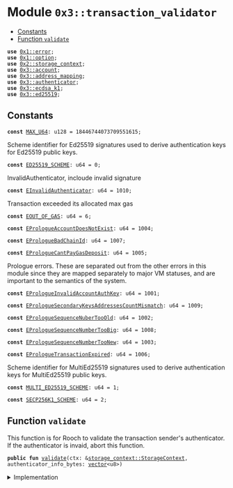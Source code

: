 
<a name="0x3_transaction_validator"></a>

# Module `0x3::transaction_validator`



-  [Constants](#@Constants_0)
-  [Function `validate`](#0x3_transaction_validator_validate)


<pre><code><b>use</b> <a href="">0x1::error</a>;
<b>use</b> <a href="">0x1::option</a>;
<b>use</b> <a href="">0x2::storage_context</a>;
<b>use</b> <a href="account.md#0x3_account">0x3::account</a>;
<b>use</b> <a href="address_mapping.md#0x3_address_mapping">0x3::address_mapping</a>;
<b>use</b> <a href="authenticator.md#0x3_authenticator">0x3::authenticator</a>;
<b>use</b> <a href="ecdsa_k1.md#0x3_ecdsa_k1">0x3::ecdsa_k1</a>;
<b>use</b> <a href="ed25519.md#0x3_ed25519">0x3::ed25519</a>;
</code></pre>



<a name="@Constants_0"></a>

## Constants


<a name="0x3_transaction_validator_MAX_U64"></a>



<pre><code><b>const</b> <a href="transaction_validator.md#0x3_transaction_validator_MAX_U64">MAX_U64</a>: u128 = 18446744073709551615;
</code></pre>



<a name="0x3_transaction_validator_ED25519_SCHEME"></a>

Scheme identifier for Ed25519 signatures used to derive authentication keys for Ed25519 public keys.


<pre><code><b>const</b> <a href="transaction_validator.md#0x3_transaction_validator_ED25519_SCHEME">ED25519_SCHEME</a>: u64 = 0;
</code></pre>



<a name="0x3_transaction_validator_EInvalidAuthenticator"></a>

InvalidAuthenticator, incloude invalid signature


<pre><code><b>const</b> <a href="transaction_validator.md#0x3_transaction_validator_EInvalidAuthenticator">EInvalidAuthenticator</a>: u64 = 1010;
</code></pre>



<a name="0x3_transaction_validator_EOUT_OF_GAS"></a>

Transaction exceeded its allocated max gas


<pre><code><b>const</b> <a href="transaction_validator.md#0x3_transaction_validator_EOUT_OF_GAS">EOUT_OF_GAS</a>: u64 = 6;
</code></pre>



<a name="0x3_transaction_validator_EPrologueAccountDoesNotExist"></a>



<pre><code><b>const</b> <a href="transaction_validator.md#0x3_transaction_validator_EPrologueAccountDoesNotExist">EPrologueAccountDoesNotExist</a>: u64 = 1004;
</code></pre>



<a name="0x3_transaction_validator_EPrologueBadChainId"></a>



<pre><code><b>const</b> <a href="transaction_validator.md#0x3_transaction_validator_EPrologueBadChainId">EPrologueBadChainId</a>: u64 = 1007;
</code></pre>



<a name="0x3_transaction_validator_EPrologueCantPayGasDeposit"></a>



<pre><code><b>const</b> <a href="transaction_validator.md#0x3_transaction_validator_EPrologueCantPayGasDeposit">EPrologueCantPayGasDeposit</a>: u64 = 1005;
</code></pre>



<a name="0x3_transaction_validator_EPrologueInvalidAccountAuthKey"></a>

Prologue errors. These are separated out from the other errors in this
module since they are mapped separately to major VM statuses, and are
important to the semantics of the system.


<pre><code><b>const</b> <a href="transaction_validator.md#0x3_transaction_validator_EPrologueInvalidAccountAuthKey">EPrologueInvalidAccountAuthKey</a>: u64 = 1001;
</code></pre>



<a name="0x3_transaction_validator_EPrologueSecondaryKeysAddressesCountMismatch"></a>



<pre><code><b>const</b> <a href="transaction_validator.md#0x3_transaction_validator_EPrologueSecondaryKeysAddressesCountMismatch">EPrologueSecondaryKeysAddressesCountMismatch</a>: u64 = 1009;
</code></pre>



<a name="0x3_transaction_validator_EPrologueSequenceNuberTooOld"></a>



<pre><code><b>const</b> <a href="transaction_validator.md#0x3_transaction_validator_EPrologueSequenceNuberTooOld">EPrologueSequenceNuberTooOld</a>: u64 = 1002;
</code></pre>



<a name="0x3_transaction_validator_EPrologueSequenceNumberTooBig"></a>



<pre><code><b>const</b> <a href="transaction_validator.md#0x3_transaction_validator_EPrologueSequenceNumberTooBig">EPrologueSequenceNumberTooBig</a>: u64 = 1008;
</code></pre>



<a name="0x3_transaction_validator_EPrologueSequenceNumberTooNew"></a>



<pre><code><b>const</b> <a href="transaction_validator.md#0x3_transaction_validator_EPrologueSequenceNumberTooNew">EPrologueSequenceNumberTooNew</a>: u64 = 1003;
</code></pre>



<a name="0x3_transaction_validator_EPrologueTransactionExpired"></a>



<pre><code><b>const</b> <a href="transaction_validator.md#0x3_transaction_validator_EPrologueTransactionExpired">EPrologueTransactionExpired</a>: u64 = 1006;
</code></pre>



<a name="0x3_transaction_validator_MULTI_ED25519_SCHEME"></a>

Scheme identifier for MultiEd25519 signatures used to derive authentication keys for MultiEd25519 public keys.


<pre><code><b>const</b> <a href="transaction_validator.md#0x3_transaction_validator_MULTI_ED25519_SCHEME">MULTI_ED25519_SCHEME</a>: u64 = 1;
</code></pre>



<a name="0x3_transaction_validator_SECP256K1_SCHEME"></a>



<pre><code><b>const</b> <a href="transaction_validator.md#0x3_transaction_validator_SECP256K1_SCHEME">SECP256K1_SCHEME</a>: u64 = 2;
</code></pre>



<a name="0x3_transaction_validator_validate"></a>

## Function `validate`

This function is for Rooch to validate the transaction sender's authenticator.
If the authenticator is invaid, abort this function.


<pre><code><b>public</b> <b>fun</b> <a href="transaction_validator.md#0x3_transaction_validator_validate">validate</a>(ctx: &<a href="_StorageContext">storage_context::StorageContext</a>, authenticator_info_bytes: <a href="">vector</a>&lt;u8&gt;)
</code></pre>



<details>
<summary>Implementation</summary>


<pre><code><b>public</b> <b>fun</b> <a href="transaction_validator.md#0x3_transaction_validator_validate">validate</a>(ctx: &StorageContext, authenticator_info_bytes: <a href="">vector</a>&lt;u8&gt;){
    <b>let</b> (tx_sequence_number, <a href="authenticator.md#0x3_authenticator">authenticator</a>) = <a href="authenticator.md#0x3_authenticator_decode_authenticator_info">authenticator::decode_authenticator_info</a>(authenticator_info_bytes);
    <a href="authenticator.md#0x3_authenticator_check_authenticator">authenticator::check_authenticator</a>(&<a href="authenticator.md#0x3_authenticator">authenticator</a>);
    <b>let</b> scheme = <a href="authenticator.md#0x3_authenticator_scheme">authenticator::scheme</a>(&<a href="authenticator.md#0x3_authenticator">authenticator</a>);
    <b>if</b> (scheme == <a href="transaction_validator.md#0x3_transaction_validator_ED25519_SCHEME">ED25519_SCHEME</a>) {
        <b>let</b> ed25519_authenicator = <a href="authenticator.md#0x3_authenticator_decode_ed25519_authenticator">authenticator::decode_ed25519_authenticator</a>(<a href="authenticator.md#0x3_authenticator">authenticator</a>);
        //FIXME we need <b>to</b> check the <b>public</b> key and <b>address</b> relationship
        //The <b>address</b> is the <b>public</b> key's <a href="">hash</a>
        //We also need <b>to</b> check the <b>public</b> key via <a href="account.md#0x3_account">account</a>'s auth key, <b>if</b> the user rotate the auth key.
        <b>assert</b>!(
        <a href="ed25519.md#0x3_ed25519_verify">ed25519::verify</a>(&<a href="authenticator.md#0x3_authenticator_ed25519_signature">authenticator::ed25519_signature</a>(&ed25519_authenicator),
            &<a href="authenticator.md#0x3_authenticator_ed25519_public">authenticator::ed25519_public</a>(&ed25519_authenicator),
            &<a href="_tx_hash">storage_context::tx_hash</a>(ctx)),
        <a href="_invalid_argument">error::invalid_argument</a>(<a href="transaction_validator.md#0x3_transaction_validator_EInvalidAuthenticator">EInvalidAuthenticator</a>));
    } <b>else</b> <b>if</b> (scheme == <a href="transaction_validator.md#0x3_transaction_validator_SECP256K1_SCHEME">SECP256K1_SCHEME</a>) {
        <b>let</b> ecdsa_k1_authenicator = <a href="authenticator.md#0x3_authenticator_decode_secp256k1_authenticator">authenticator::decode_secp256k1_authenticator</a>(<a href="authenticator.md#0x3_authenticator">authenticator</a>);
        <b>assert</b>!(
        <a href="ecdsa_k1.md#0x3_ecdsa_k1_verify">ecdsa_k1::verify</a>(
            &<a href="authenticator.md#0x3_authenticator_secp256k1_signature">authenticator::secp256k1_signature</a>(&ecdsa_k1_authenicator),
            &<a href="_tx_hash">storage_context::tx_hash</a>(ctx),
            0 // KECCAK256:0, SHA256:1, TODO: The <a href="">hash</a> type may need <b>to</b> be passed through the <a href="authenticator.md#0x3_authenticator">authenticator</a>
        ),
        <a href="_invalid_argument">error::invalid_argument</a>(<a href="transaction_validator.md#0x3_transaction_validator_EInvalidAuthenticator">EInvalidAuthenticator</a>));
    };

    <b>assert</b>!(
        (tx_sequence_number <b>as</b> u128) &lt; <a href="transaction_validator.md#0x3_transaction_validator_MAX_U64">MAX_U64</a>,
        <a href="_out_of_range">error::out_of_range</a>(<a href="transaction_validator.md#0x3_transaction_validator_EPrologueSequenceNumberTooBig">EPrologueSequenceNumberTooBig</a>)
    );

    <b>let</b> account_sequence_number = <a href="account.md#0x3_account_sequence_number_for_sender">account::sequence_number_for_sender</a>(ctx);
    <b>assert</b>!(
        tx_sequence_number &gt;= account_sequence_number,
        <a href="_invalid_argument">error::invalid_argument</a>(<a href="transaction_validator.md#0x3_transaction_validator_EPrologueSequenceNuberTooOld">EPrologueSequenceNuberTooOld</a>)
    );

    // [PCA12]: Check that the transaction's sequence number matches the
    // current sequence number. Otherwise sequence number is too new by [PCA11].
    //<b>assert</b>!(
    //    tx_sequence_number == account_sequence_number,
    //    <a href="_invalid_argument">error::invalid_argument</a>(<a href="transaction_validator.md#0x3_transaction_validator_EPrologueSequenceNumberTooNew">EPrologueSequenceNumberTooNew</a>)
    //);
}
</code></pre>



</details>

